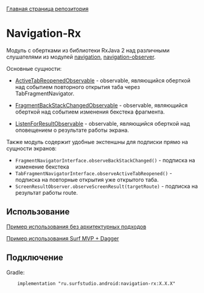 [Главная страница репозитория](/docs/main.md)

# Navigation-Rx

Модуль с обертками из библиотеки RxJava 2 над различными слушателями из модулей [navigation](../lib-navigation), [navigation-observer](../lib-navigation-observer).

Основные сущности:

- [ActiveTabReopenedObservable][active-tab-obs] - observable, являющийся оберткой над событием повторного открытия
таба через TabFragmentNavigator.

- [FragmentBackStackChangedObservable][backstack-obs] - observable, являющийся оберткой над событием изменения
бекстека фрагмента.

- [ListenForResultObservable][result-obs] - observable, являющийся оберткой над оповещением о результате работы экрана.

Также модуль содержит удобные экстеншны для подписки прямо на сущности экранов:

- `FragmentNavigatorInterface.observeBackStackChanged()` - подписка на изменение бекстека
- `TabFragmentNavigatorInterface.observeActiveTabReopened()` - подписка на повторные открытия уже открытого таба.
- `ScreenResultObserver.observeScreenResult(targetRoute)` - подписка на результат работы route.


## Использование
[Пример использования без архитектурных подходов](../sample/)

[Пример использования Surf MVP + Dagger](../sample-standard/)

## Подключение

Gradle:
```
    implementation "ru.surfstudio.android:navigation-rx:X.X.X"
```

[active-tab-obs]: /src/main/java/ru/surfstudio/android/navigation/rx/ActiveTabReopenedObservable.kt
[backstack-obs]: /src/main/java/ru/surfstudio/android/navigation/rx/FragmentBackStackChangedObservable.kt
[result-obs]: /src/main/java/ru/surfstudio/android/navigation/rx/ListenForResultObservable.kt
